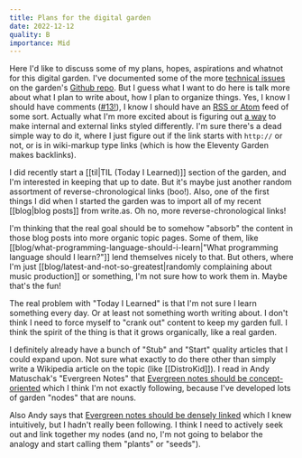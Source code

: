 ```yaml
---
title: Plans for the digital garden
date: 2022-12-12
quality: B
importance: Mid
---
```

Here I'd like to discuss some of my plans, hopes, aspirations and whatnot for this digital garden. I've documented some of the more [technical issues](https://github.com/audiodude/garden.travisbriggs.com/issues) on the garden's [Github repo](https://github.com/audiodude/garden.travisbriggs.com). But I guess what I want to do here is talk more about what I plan to write about, how I plan to organize things. Yes, I know I should have comments ([#13!](https://github.com/audiodude/garden.travisbriggs.com/issues/13)), I know I should have an [RSS or Atom](https://github.com/audiodude/garden.travisbriggs.com/issues/19) feed of some sort. Actually what I'm more excited about is figuring out [a way](https://github.com/audiodude/garden.travisbriggs.com/issues/3) to make internal and external links styled differently. I'm sure there's a dead simple way to do it, where I just figure out if the link starts with `http://` or not, or is in wiki-markup type links (which is how the Eleventy Garden makes backlinks).

I did recently start a [[til|TIL (Today I Learned)]] section of the garden, and I'm interested in keeping that up to date. But it's maybe just another random assortment of reverse-chronological links (boo!). Also, one of the first things I did when I started the garden was to import all of my recent [[blog|blog posts]] from write.as. Oh no, more reverse-chronological links!

I'm thinking that the real goal should be to somehow "absorb" the content in those blog posts into more organic topic pages. Some of them, like [[blog/what-programming-language-should-i-learn|"What programming language should I learn?"]] lend themselves nicely to that. But others, where I'm just [[blog/latest-and-not-so-greatest|randomly complaining about music production]] or something, I'm not sure how to work them in. Maybe that's the fun!

The real problem with "Today I Learned" is that I'm not sure I learn something every day. Or at least not something worth writing about. I don't think I need to force myself to "crank out" content to keep my garden full. I think the spirit of the thing is that it grows organically, like a real garden.

I definitely already have a bunch of "Stub" and "Start" quality articles that I could expand upon. Not sure what exactly to do there other than simply write a Wikipedia article on the topic (like [[DistroKid]]). I read in Andy Matuschak's "Evergreen Notes" that [Evergreen notes should be concept-oriented](https://notes.andymatuschak.org/About_these_notes?stackedNotes=z4SDCZQeRo4xFEQ8H4qrSqd68ucpgE6LU155C&stackedNotes=z6bci25mVUBNFdVWSrQNKr6u7AZ1jFzfTVbMF) which I think I'm not exactly following, because I've developed lots of garden "nodes" that are nouns.

Also Andy says that [Evergreen notes should be densely linked](https://notes.andymatuschak.org/About_these_notes?stackedNotes=z4SDCZQeRo4xFEQ8H4qrSqd68ucpgE6LU155C&stackedNotes=z6bci25mVUBNFdVWSrQNKr6u7AZ1jFzfTVbMF&stackedNotes=z2HUE4ABbQjUNjrNemvkTCsLa1LPDRuwh1tXC) which I knew intuitively, but I hadn't really been following. I think I need to actively seek out and link together my nodes (and no, I'm not going to belabor the analogy and start calling them "plants" or "seeds").